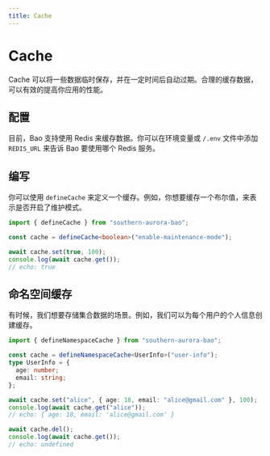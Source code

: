 ```yaml
---
title: Cache
---
```


# Cache

Cache 可以将一些数据临时保存，并在一定时间后自动过期。合理的缓存数据，可以有效的提高你应用的性能。

## 配置

目前，Bao 支持使用 Redis 来缓存数据。你可以在环境变量或 `/.env` 文件中添加 `REDIS_URL` 来告诉 Bao 要使用哪个 Redis 服务。

## 编写

你可以使用 `defineCache` 来定义一个缓存。例如，你想要缓存一个布尔值，来表示是否开启了维护模式。

```ts
import { defineCache } from "southern-aurora-bao";

const cache = defineCache<boolean>("enable-maintenance-mode");

await cache.set(true, 100);
console.log(await cache.get());
// echo: true
```

## 命名空间缓存

有时候，我们想要存储集合数据的场景。例如，我们可以为每个用户的个人信息创建缓存。

```ts
import { defineNamespaceCache } from "southern-aurora-bao";

const cache = defineNamespaceCache<UserInfo>("user-info");
type UserInfo = {
  age: number;
  email: string;
};

await cache.set("alice", { age: 18, email: "alice@gmail.com" }, 100);
console.log(await cache.get("alice"));
// echo: { age: 18, email: 'alice@gmail.com' }

await cache.del();
console.log(await cache.get());
// echo: undefined
```

